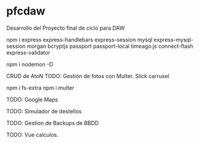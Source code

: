 # pfcdaw
Desarrollo del Proyecto final de ciclo para DAW


npm i express express-handlebars express-session mysql express-mysql-session morgan bcryptjs passport passport-local timeago.js connect-flash express-validator

npm i  nodemon -D

CRUD de AtoN
TODO: Gestión de fotos con Multer. Slick carrusel

npm i fs-extra
npm i multer  

TODO: Google Maps

TODO: Simulador de destellos

TODO: Gestion de Backups de BBDD

TODO: Vue calculos.

